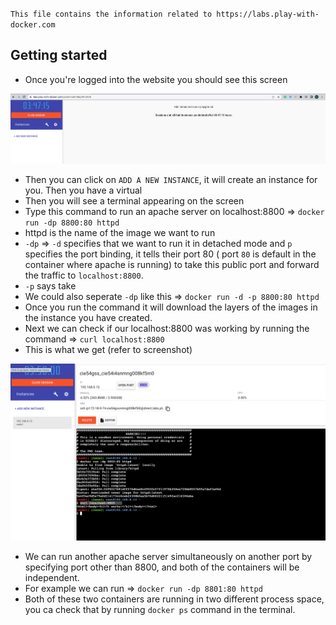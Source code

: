 `This file contains the information related to https://labs.play-with-docker.com`

## Getting started

- Once you're logged into the website you should see this screen

![Screenshot](./assets/images/docker-playground-1.png)

- Then you can click on `ADD A NEW INSTANCE`, it will create an instance for you. Then you have a virtual
- Then you will see a terminal appearing on the screen
- Type this command to run an apache server on localhost:8800 => `docker run -dp 8800:80 httpd`
- httpd is the name of the image we want to run
- `-dp` => `-d` specifies that we want to run it in detached mode and `p` specifies the port binding, it tells their port 80 ( port `80` is default in the container where apache is running) to take this public port and forward the traffic to `localhost:8800`.
- `-p` says take
- We could also seperate `-dp` like this => `docker run -d -p 8800:80 httpd`
- Once you run the command it will download the layers of the images in the instance you have created.
- Next we can check if our localhost:8800 was working by running the command => `curl localhost:8800`
- This is what we get (refer to screenshot)

![Screenshot](./assets/images/docker-playground-2.png)

- We can run another apache server simultaneously on another port by specifying port other than 8800, and both of the containers will be independent.
- For example we can run => `docker run -dp 8801:80 httpd`
- Both of these two containers are running in two different process space, you ca check that by running `docker ps` command in the terminal.
